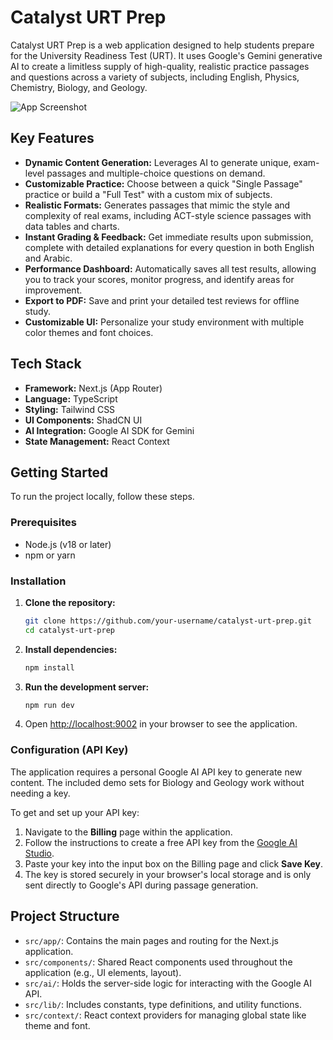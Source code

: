 # Catalyst URT Prep

Catalyst URT Prep is a web application designed to help students prepare for the University Readiness Test (URT). It uses Google's Gemini generative AI to create a limitless supply of high-quality, realistic practice passages and questions across a variety of subjects, including English, Physics, Chemistry, Biology, and Geology.

![App Screenshot](https://placehold.co/1200x600.png)

## Key Features

- **Dynamic Content Generation:** Leverages AI to generate unique, exam-level passages and multiple-choice questions on demand.
- **Customizable Practice:** Choose between a quick "Single Passage" practice or build a "Full Test" with a custom mix of subjects.
- **Realistic Formats:** Generates passages that mimic the style and complexity of real exams, including ACT-style science passages with data tables and charts.
- **Instant Grading & Feedback:** Get immediate results upon submission, complete with detailed explanations for every question in both English and Arabic.
- **Performance Dashboard:** Automatically saves all test results, allowing you to track your scores, monitor progress, and identify areas for improvement.
- **Export to PDF:** Save and print your detailed test reviews for offline study.
- **Customizable UI:** Personalize your study environment with multiple color themes and font choices.

## Tech Stack

- **Framework:** Next.js (App Router)
- **Language:** TypeScript
- **Styling:** Tailwind CSS
- **UI Components:** ShadCN UI
- **AI Integration:** Google AI SDK for Gemini
- **State Management:** React Context

## Getting Started

To run the project locally, follow these steps.

### Prerequisites

- Node.js (v18 or later)
- npm or yarn

### Installation

1.  **Clone the repository:**
    ```bash
    git clone https://github.com/your-username/catalyst-urt-prep.git
    cd catalyst-urt-prep
    ```

2.  **Install dependencies:**
    ```bash
    npm install
    ```

3.  **Run the development server:**
    ```bash
    npm run dev
    ```

4.  Open [http://localhost:9002](http://localhost:9002) in your browser to see the application.

### Configuration (API Key)

The application requires a personal Google AI API key to generate new content. The included demo sets for Biology and Geology work without needing a key.

To get and set up your API key:

1.  Navigate to the **Billing** page within the application.
2.  Follow the instructions to create a free API key from the [Google AI Studio](https://makersuite.google.com/app/apikey).
3.  Paste your key into the input box on the Billing page and click **Save Key**.
4.  The key is stored securely in your browser's local storage and is only sent directly to Google's API during passage generation.

## Project Structure

- `src/app/`: Contains the main pages and routing for the Next.js application.
- `src/components/`: Shared React components used throughout the application (e.g., UI elements, layout).
- `src/ai/`: Holds the server-side logic for interacting with the Google AI API.
- `src/lib/`: Includes constants, type definitions, and utility functions.
- `src/context/`: React context providers for managing global state like theme and font.
